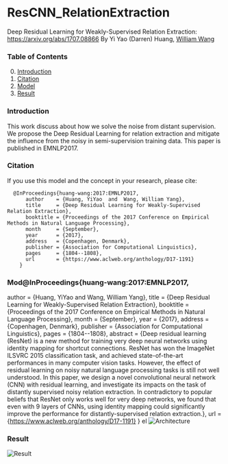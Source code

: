 # ResCNN_RelationExtraction
 Deep Residual Learning for Weakly-Supervised Relation Extraction: https://arxiv.org/abs/1707.08866
 By Yi Yao (Darren) Huang, [William Wang](https://www.cs.ucsb.edu/~william/)
 
### Table of Contents
0. [Introduction](#introduction)
0. [Citation](#citation)
0. [Model](#model)
0. [Result](#result)

### Introduction
This work discuss about how we solve the noise from distant supervision. 
We propose the Deep Residual Learning for relation extraction and mitigate the influence from the noisy in semi-supervision training data.
This paper is published in EMNLP2017.

### Citation
If you use this model and the concept in your research, please cite:

      @InProceedings{huang-wang:2017:EMNLP2017,
          author    = {Huang, YiYao  and  Wang, William Yang},
          title     = {Deep Residual Learning for Weakly-Supervised Relation Extraction},
          booktitle = {Proceedings of the 2017 Conference on Empirical Methods in Natural Language Processing},
          month     = {September},
          year      = {2017},
          address   = {Copenhagen, Denmark},
          publisher = {Association for Computational Linguistics},
          pages     = {1804--1808},
          url       = {https://www.aclweb.org/anthology/D17-1191}
        }


### Mod@InProceedings{huang-wang:2017:EMNLP2017,
  author    = {Huang, YiYao  and  Wang, William Yang},
  title     = {Deep Residual Learning for Weakly-Supervised Relation Extraction},
  booktitle = {Proceedings of the 2017 Conference on Empirical Methods in Natural Language Processing},
  month     = {September},
  year      = {2017},
  address   = {Copenhagen, Denmark},
  publisher = {Association for Computational Linguistics},
  pages     = {1804--1808},
  abstract  = {Deep residual learning (ResNet) is a new method for training very deep neural
	networks using identity mapping for shortcut connections. ResNet has won the
	ImageNet ILSVRC 2015 classification task, and achieved state-of-the-art
	performances in many computer vision tasks. However, the effect of residual
	learning on noisy natural language processing tasks is still not well
	understood. In this paper, we design a novel convolutional neural network (CNN)
	with residual learning, and investigate its impacts on the task of distantly
	supervised noisy relation extraction.  In contradictory to popular beliefs that
	ResNet only works well for very deep networks, we found  that even with 9
	layers of CNNs, using identity mapping could significantly improve the
	performance for distantly-supervised relation extraction.},
  url       = {https://www.aclweb.org/anthology/D17-1191}
}
el
![Architecture](https://user-images.githubusercontent.com/16465582/30602043-05f63dd6-9d96-11e7-9f2e-382e15a2b37a.png)


### Result
![Result](https://user-images.githubusercontent.com/16465582/30602544-6c3bd1a4-9d97-11e7-9f8f-807b436ede16.png)
